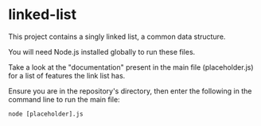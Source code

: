 # linked-list

This project contains a singly linked list, a common data structure. 

You will need Node.js installed globally to run these files.

Take a look at the "documentation" present in the main file (placeholder.js) for a list of features the link list has.

Ensure you are in the repository's directory, then enter the following in the command line to run the main file:

```
node [placeholder].js
```